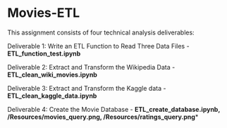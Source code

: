 # Movies-ETL

This assignment consists of four technical analysis deliverables:

Deliverable 1: Write an ETL Function to Read Three Data Files - **ETL_function_test.ipynb**

Deliverable 2: Extract and Transform the Wikipedia Data - **ETL_clean_wiki_movies.ipynb**

Deliverable 3: Extract and Transform the Kaggle data - **ETL_clean_kaggle_data.ipynb**

Deliverable 4: Create the Movie Database - **ETL_create_database.ipynb, /Resources/movies_query.png, /Resources/ratings_query.png***